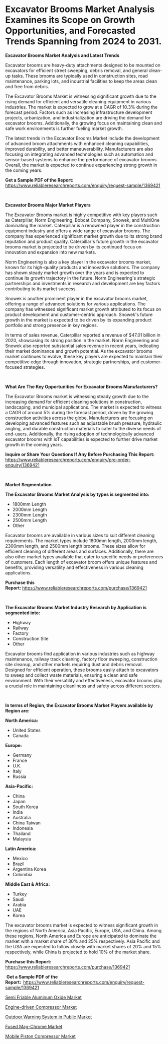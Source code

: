 <p><h1>Excavator Brooms Market Analysis Examines its Scope on Growth Opportunities, and Forecasted Trends Spanning from 2024 to 2031.</h1></p><p><strong>Excavator Brooms Market Analysis and Latest Trends</strong></p>
<p><p>Excavator brooms are heavy-duty attachments designed to be mounted on excavators for efficient street sweeping, debris removal, and general clean-up tasks. These brooms are typically used in construction sites, road maintenance, parking lots, and industrial facilities to keep the areas clean and free from debris.</p><p>The Excavator Brooms Market is witnessing significant growth due to the rising demand for efficient and versatile cleaning equipment in various industries. The market is expected to grow at a CAGR of 10.3% during the forecast period. Factors such as increasing infrastructure development projects, urbanization, and industrialization are driving the demand for excavator brooms. Additionally, the growing focus on maintaining clean and safe work environments is further fueling market growth.</p><p>The latest trends in the Excavator Brooms Market include the development of advanced broom attachments with enhanced cleaning capabilities, improved durability, and better maneuverability. Manufacturers are also focusing on integrating advanced technologies such as automation and sensor-based systems to enhance the performance of excavator brooms. Overall, the market is expected to continue experiencing strong growth in the coming years.</p></p>
<p><strong>Get a Sample PDF of the Report:&nbsp;</strong> <a href="https://www.reliableresearchreports.com/enquiry/request-sample/1369421">https://www.reliableresearchreports.com/enquiry/request-sample/1369421</a></p>
<p>&nbsp;</p>
<p><strong>Excavator Brooms Major Market Players</strong></p>
<p><p>The Excavator Brooms market is highly competitive with key players such as Caterpillar, Norm Engineering, Bobcat Company, Snowek, and MultiOne dominating the market. Caterpillar is a renowned player in the construction equipment industry and offers a wide range of excavator brooms. The company has experienced significant market growth due to its strong brand reputation and product quality. Caterpillar's future growth in the excavator brooms market is projected to be driven by its continued focus on innovation and expansion into new markets.</p><p>Norm Engineering is also a key player in the excavator brooms market, known for its high-quality products and innovative solutions. The company has shown steady market growth over the years and is expected to continue its growth trajectory in the future. Norm Engineering's strategic partnerships and investments in research and development are key factors contributing to its market success.</p><p>Snowek is another prominent player in the excavator brooms market, offering a range of advanced solutions for various applications. The company has witnessed significant market growth attributed to its focus on product development and customer-centric approach. Snowek's future growth in the market is expected to be driven by its expanding product portfolio and strong presence in key regions.</p><p>In terms of sales revenue, Caterpillar reported a revenue of $47.01 billion in 2020, showcasing its strong position in the market. Norm Engineering and Snowek also reported substantial sales revenue in recent years, indicating their market dominance and growth potential. As the excavator brooms market continues to evolve, these key players are expected to maintain their competitive edge through innovation, strategic partnerships, and customer-focused strategies.</p></p>
<p>&nbsp;</p>
<p><strong>What Are The Key Opportunities For Excavator Brooms Manufacturers?</strong></p>
<p><p>The Excavator Brooms market is witnessing steady growth due to the increasing demand for efficient cleaning solutions in construction, landscaping, and municipal applications. The market is expected to witness a CAGR of around 5% during the forecast period, driven by the growing construction activities across the globe. Manufacturers are focusing on developing advanced features such as adjustable brush pressure, hydraulic angling, and durable construction materials to cater to the diverse needs of end-users. Additionally, the rising adoption of technologically advanced excavator brooms with IoT capabilities is expected to further drive market growth in the coming years.</p></p>
<p><strong>Inquire or Share Your Questions If Any Before Purchasing This Report:</strong> <a href="https://www.reliableresearchreports.com/enquiry/pre-order-enquiry/1369421">https://www.reliableresearchreports.com/enquiry/pre-order-enquiry/1369421</a></p>
<p>&nbsp;</p>
<p><strong>Market Segmentation</strong></p>
<p><strong>The Excavator Brooms Market Analysis by types is segmented into:</strong></p>
<p><ul><li>1800mm Length</li><li>2000mm Length</li><li>2300mm Length</li><li>2500mm Length</li><li>Other</li></ul></p>
<p><p>Excavator brooms are available in various sizes to suit different cleaning requirements. The market types include 1800mm length, 2000mm length, 2300mm length, and 2500mm length brooms. These sizes allow for efficient cleaning of different areas and surfaces. Additionally, there are also other market types available that cater to specific needs or preferences of customers. Each length of excavator broom offers unique features and benefits, providing versatility and effectiveness in various cleaning applications.</p></p>
<p><strong>Purchase this Report:&nbsp;</strong><a href="https://www.reliableresearchreports.com/purchase/1369421">https://www.reliableresearchreports.com/purchase/1369421</a></p>
<p>&nbsp;</p>
<p><strong>The Excavator Brooms Market Industry Research by Application is segmented into:</strong></p>
<p><ul><li>Highway</li><li>Railway</li><li>Factory</li><li>Construction Site</li><li>Other</li></ul></p>
<p><p>Excavator brooms find application in various industries such as highway maintenance, railway track cleaning, factory floor sweeping, construction site cleanup, and other markets requiring dust and debris removal. Designed for efficient operation, these brooms easily attach to excavators to sweep and collect waste materials, ensuring a clean and safe environment. With their versatility and effectiveness, excavator brooms play a crucial role in maintaining cleanliness and safety across different sectors.</p></p>
<p>&nbsp;</p>
<p><strong>In terms of Region, the Excavator Brooms Market Players available by Region are:</strong></p>
<p>
    <p> <strong> North America: </strong>
        <ul>
            <li>United States</li>
            <li>Canada</li>
        </ul>
        </p> 
    <p> <strong> Europe: </strong>
        <ul>
            <li>Germany</li>
            <li>France</li>
            <li>U.K.</li>
            <li>Italy</li>
            <li>Russia</li>
        </ul>
        </p> 
    <p> <strong> Asia-Pacific: </strong>
        <ul>
            <li>China</li>
            <li>Japan</li>
            <li>South Korea</li>
            <li>India</li>
            <li>Australia</li>
            <li>China Taiwan</li>
            <li>Indonesia</li>
            <li>Thailand</li>
            <li>Malaysia</li>
        </ul>
        </p> 
    <p> <strong> Latin America: </strong>
        <ul>
            <li>Mexico</li>
            <li>Brazil</li>
            <li>Argentina Korea</li>
            <li>Colombia</li>
        </ul>
        </p> 
    <p> <strong> Middle East & Africa: </strong>
        <ul>
            <li>Turkey</li>
            <li>Saudi</li>
            <li>Arabia</li>
            <li>UAE</li>
            <li>Korea</li>
        </ul>
    </p>
    </p>
<p><p>The excavator brooms market is expected to witness significant growth in the regions of North America, Asia Pacific, Europe, USA, and China. Among these regions, North America and Europe are anticipated to dominate the market with a market share of 30% and 25% respectively. Asia Pacific and the USA are expected to follow closely with market shares of 20% and 15% respectively, while China is projected to hold 10% of the market share.</p></p>
<p><strong>Purchase this Report: </strong><a href="https://www.reliableresearchreports.com/purchase/1369421">https://www.reliableresearchreports.com/purchase/1369421</a></p>
<p>&nbsp;<strong>Get a Sample PDF of the Report:&nbsp;&nbsp;</strong><a href="https://www.reliableresearchreports.com/enquiry/request-sample/1369421">https://www.reliableresearchreports.com/enquiry/request-sample/1369421</a></p>
<p><strong></strong></p>
<p><p><a href="https://issuu.com/reportprime-2/docs/semi-friable-aluminum-oxide-market-size-2030.pptx">Semi Friable Aluminum Oxide Market</a></p><p><a href="https://medium.com/@macielind886/engine-driven-compressor-market-exploring-market-share-market-trends-and-future-growth-b6c69820fffd">Engine-driven Compressor Market</a></p><p><a href="https://medium.com/@timothywilliamson1992/outdoor-warning-system-in-public-market-the-key-to-successful-business-strategy-forecast-till-2031-e634acaff0f4">Outdoor Warning System in Public Market</a></p><p><a href="https://issuu.com/reportprime-2/docs/fused-mag-chrome-market-size-2030.pptx">Fused Mag-Chrome Market</a></p><p><a href="https://medium.com/@macielind886/mobile-piston-compressor-market-analysis-and-sze-forecasted-for-period-from-2024-to-2031-8ab6078f29df">Mobile Piston Compressor Market</a></p></p>